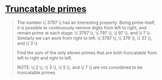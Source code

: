 # [Truncatable primes](https://projecteuler.net/problem=37)

> The number \\( 3797 \\) has an interesting property. Being prime itself, it is possible to continuously remove digits from left to right, and remain prime at each stage: \\( 3797 \\), \\( 797 \\), \\( 97 \\), and \\( 7 \\). Similarly we can work from right to left: \\( 3797 \\), \\( 379 \\), \\( 37 \\), and \\( 3 \\).
> 
> Find the sum of the only eleven primes that are both truncatable from left to right and right to left.
> 
> NOTE: \\( 2 \\), \\( 3 \\), \\( 5 \\), and \\( 7 \\) are not considered to be truncatable primes.
